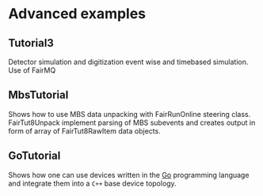 # Advanced examples

## Tutorial3

Detector simulation and digitization event wise and timebased simulation.
Use of FairMQ


## MbsTutorial

Shows how to use MBS data unpacking with FairRunOnline steering class. FairTut8Unpack implement parsing of MBS subevents and
creates output in form of array of FairTut8RawItem data objects.

## GoTutorial

Shows how one can use devices written in the [Go](https://golang.org)
programming language and integrate them into a `C++` base device topology.
